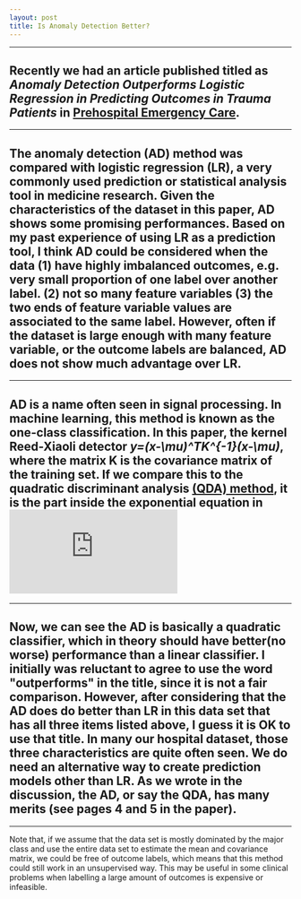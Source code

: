 ```yaml
---
layout: post
title: Is Anomaly Detection Better? 
---
```


---
Recently we had an article published titled as _Anomaly Detection Outperforms Logistic Regression in Predicting Outcomes in Trauma Patients_ in [Prehospital Emergency Care](http://www.tandfonline.com/doi/full/10.1080/10903127.2016.1241327).
---

---
The anomaly detection (AD) method was compared with logistic regression (LR), a very commonly used prediction or statistical analysis tool in medicine research. Given the characteristics of the dataset in this paper, AD shows some promising performances. Based on my past experience of using LR as a prediction tool, I think AD could be considered when the data **(1)** have highly imbalanced outcomes, e.g. very small proportion of one label over another label. **(2)** not so many feature variables **(3)** the two ends of feature variable values are associated to the same label. However, often if the dataset is large enough with many feature variable, or the outcome labels are balanced, AD does not show much advantage over LR.
---

---
AD is a name often seen in signal processing. In machine learning, this method is known as the one-class classification. In this paper, the kernel Reed-Xiaoli detector  _y=(x-\mu)^TK^{-1}(x-\mu)_, where the matrix K is the covariance matrix of the training set. If we compare this to the quadratic discriminant analysis [(QDA) method](http://scikit-learn.org/stable/modules/lda_qda.html), it is the part inside the exponential equation in ![equation](http://www.sciweavers.org/tex2img.php?eq=p%28X%7Cy%3D1%29%20%3D%20%5Cfrac%7B1%7D%7B%282%5Cpi%29%5En%7CK%7C%5E%7B1%2F2%7D%7Dexp%28-%5Cfrac%7B1%7D%7B2%7D%28X-%5Cmu_1%29%5ETK%5E%7B-1%7D%28X-%5Cmu_1%29%29&bc=White&fc=Black&im=jpg&fs=12&ff=arev&edit=0)
---

---
Now, we can see the AD is basically a quadratic classifier, which in theory should have better(no worse) performance than a linear classifier. I initially was reluctant to agree to use the word "outperforms" in the title, since it is not a fair comparison. However, after considering that the AD does do better than LR in this data set that has all three items listed above, I guess it is OK to use that title. In many our hospital dataset, those three characteristics are quite often seen. We do need an alternative way to create prediction models other than LR. As we wrote in the discussion, the AD, or say the QDA, has many merits (see pages 4 and 5 in the paper). 
---

---
Note that, if we assume that the data set is mostly dominated by the major class and use the entire data set to estimate the mean and covariance matrix, we could be free of outcome labels, which means that this method could still work in an unsupervised way. This may be useful in some clinical problems when labelling a large amount of outcomes is expensive or infeasible.  